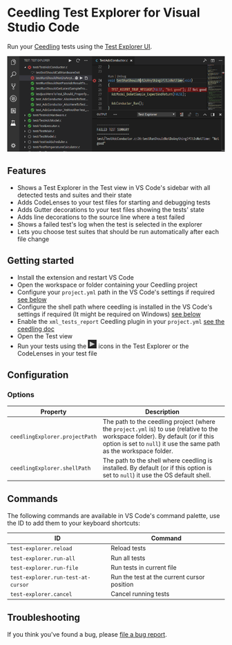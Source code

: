 # Ceedling Test Explorer for Visual Studio Code

Run your [Ceedling](https://github.com/ThrowTheSwitch/Ceedling) tests using the 
[Test Explorer UI](https://marketplace.visualstudio.com/items?itemName=hbenl.vscode-test-explorer).

![Screenshot](img/screenshot.png)

## Features

* Shows a Test Explorer in the Test view in VS Code's sidebar with all detected tests and suites and their state
* Adds CodeLenses to your test files for starting and debugging tests
* Adds Gutter decorations to your test files showing the tests' state
* Adds line decorations to the source line where a test failed
* Shows a failed test's log when the test is selected in the explorer
* Lets you choose test suites that should be run automatically after each file change

## Getting started

* Install the extension and restart VS Code
* Open the workspace or folder containing your Ceedling project
* Configure your `project.yml` path in the VS Code's settings if required [see below](#options)
* Configure the shell path where ceedling is installed in the VS Code's settings if required (It might be required on Windows) [see below](#options)
* Enable the `xml_tests_report` Ceedling plugin in your `project.yml` [see the ceedling doc](https://github.com/ThrowTheSwitch/Ceedling/blob/master/docs/CeedlingPacket.md#tool-element-runtime-substitution-notational-substitution)
* Open the Test view
* Run your tests using the ![Run](img/run.png) icons in the Test Explorer or the CodeLenses in your test file

## Configuration

### Options

Property                        | Description
--------------------------------|---------------------------------------------------------------
`ceedlingExplorer.projectPath`  | The path to the ceedling project (where the `project.yml` is) to use (relative to the workspace folder). By default (or if this option is set to `null`) it use the same path as the workspace folder.
`ceedlingExplorer.shellPath`    | The path to the shell where ceedling is installed. By default (or if this option is set to `null`) it use the OS default shell.

## Commands

The following commands are available in VS Code's command palette, use the ID to add them to your keyboard shortcuts:

ID                                 | Command
-----------------------------------|--------------------------------------------
`test-explorer.reload`             | Reload tests
`test-explorer.run-all`            | Run all tests
`test-explorer.run-file`           | Run tests in current file
`test-explorer.run-test-at-cursor` | Run the test at the current cursor position
`test-explorer.cancel`             | Cancel running tests

## Troubleshooting

If you think you've found a bug, please [file a bug report](https://github.com/numaru/vscode-ceedling-test-adapter/issues).
